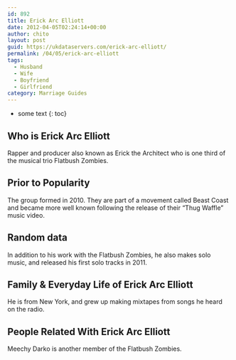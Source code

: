 ```yaml
---
id: 892
title: Erick Arc Elliott
date: 2012-04-05T02:24:14+00:00
author: chito
layout: post
guid: https://ukdataservers.com/erick-arc-elliott/
permalink: /04/05/erick-arc-elliott
tags:
  - Husband
  - Wife
  - Boyfriend
  - Girlfriend
category: Marriage Guides
---
```


* some text
{: toc}


## Who is  Erick Arc Elliott
                  
                  
                  
Rapper and producer also known as Erick the Architect who is one third of the musical trio Flatbush Zombies.
                  
                
                
                
## Prior to Popularity 
                  
                  
                  
The group formed in 2010. They are part of a movement called Beast Coast and became more well known following the release of their &#8220;Thug Waffle&#8221; music video.
                  
                
                
                
## Random data 
                  
                  
                  
In addition to his work with the Flatbush Zombies, he also makes solo music, and released his first solo tracks in 2011.
                  
                
                
                
## Family & Everyday Life of Erick Arc Elliott
                  
                  
                  
He is from New York, and grew up making mixtapes from songs he heard on the radio.
                  
                
                
                
## People Related With  Erick Arc Elliott
                  
                  
                  
Meechy Darko is another member of the Flatbush Zombies.
                  
                
              
            
          
          
          
    
    
  
